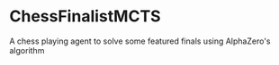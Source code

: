# ChessFinalistMCTS
A chess playing agent to solve some featured finals using AlphaZero's algorithm

